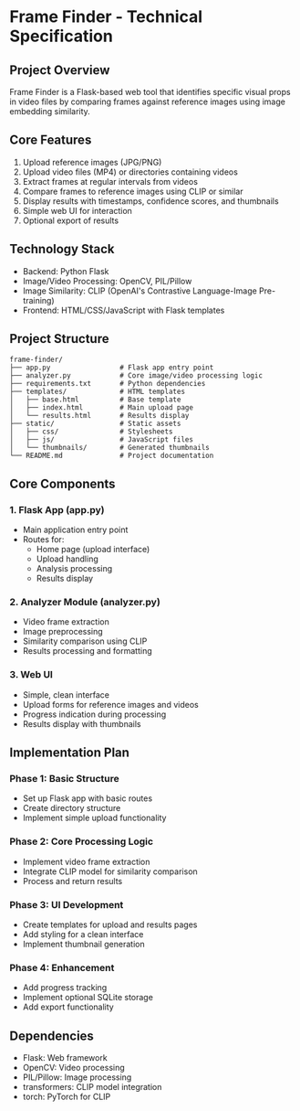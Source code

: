 # Frame Finder - Technical Specification

## Project Overview
Frame Finder is a Flask-based web tool that identifies specific visual props in video files by comparing frames against reference images using image embedding similarity.

## Core Features
1. Upload reference images (JPG/PNG)
2. Upload video files (MP4) or directories containing videos
3. Extract frames at regular intervals from videos
4. Compare frames to reference images using CLIP or similar
5. Display results with timestamps, confidence scores, and thumbnails
6. Simple web UI for interaction
7. Optional export of results

## Technology Stack
- Backend: Python Flask
- Image/Video Processing: OpenCV, PIL/Pillow
- Image Similarity: CLIP (OpenAI's Contrastive Language-Image Pre-training)
- Frontend: HTML/CSS/JavaScript with Flask templates

## Project Structure
```
frame-finder/
├── app.py                 # Flask app entry point
├── analyzer.py            # Core image/video processing logic
├── requirements.txt       # Python dependencies
├── templates/             # HTML templates
│   ├── base.html          # Base template
│   ├── index.html         # Main upload page
│   └── results.html       # Results display
├── static/                # Static assets
│   ├── css/               # Stylesheets
│   ├── js/                # JavaScript files
│   └── thumbnails/        # Generated thumbnails
└── README.md              # Project documentation
```

## Core Components

### 1. Flask App (app.py)
- Main application entry point
- Routes for:
  - Home page (upload interface)
  - Upload handling
  - Analysis processing
  - Results display

### 2. Analyzer Module (analyzer.py)
- Video frame extraction
- Image preprocessing
- Similarity comparison using CLIP
- Results processing and formatting

### 3. Web UI
- Simple, clean interface
- Upload forms for reference images and videos
- Progress indication during processing
- Results display with thumbnails

## Implementation Plan

### Phase 1: Basic Structure
- Set up Flask app with basic routes
- Create directory structure
- Implement simple upload functionality

### Phase 2: Core Processing Logic
- Implement video frame extraction
- Integrate CLIP model for similarity comparison
- Process and return results

### Phase 3: UI Development
- Create templates for upload and results pages
- Add styling for a clean interface
- Implement thumbnail generation

### Phase 4: Enhancement
- Add progress tracking
- Implement optional SQLite storage
- Add export functionality

## Dependencies
- Flask: Web framework
- OpenCV: Video processing
- PIL/Pillow: Image processing
- transformers: CLIP model integration
- torch: PyTorch for CLIP